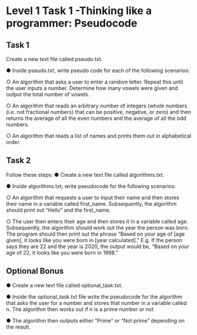 # Level 1 Task 1 -Thinking like a programmer: Pseudocode

## Task 1

Create a new text file called pseudo.txt.

● Inside pseudo.txt, write pseudo code for each of the following scenarios:

○ An algorithm that asks a user to enter a random letter. Repeat this
until the user inputs a number. Determine how many vowels were
given and output the total number of vowels.

○ An algorithm that reads an arbitrary number of integers (whole
numbers (i.e. not fractional numbers) that can be positive, negative,
or zero) and then returns the average of all the even numbers and
the average of all the odd numbers.

○ An algorithm that reads a list of names and prints them out in
alphabetical order.

## Task 2

Follow these steps:
● Create a new text file called algorithms.txt.

● Inside algorithms.txt, write pseudocode for the following scenarios:

○ An algorithm that requests a user to input their name and then
stores their name in a variable called first_name. Subsequently, the
algorithm should print out “Hello” and the first_name.

○ The user then enters their age and then stores it in a variable called
age. Subsequently, the algorithm should work out the year the
person was born. The program should then print out the phrase
“Based on your age of [age given], it looks like you were born in
[year calculated].” E.g. If the person says they are 22 and the year is
2020, the output would be, “Based on your age of 22, it looks like
you were born in 1998.”

## Optional Bonus

● Create a new text file called optional_task.txt.

● Inside the optional_task.txt file write the pseudocode for the algorithm
that asks the user for a number and stores that number in a variable
called n. The algorithm then works out if n is a prime number or not

● The algorithm then outputs either “Prime” or “Not prime” depending on
the result.
